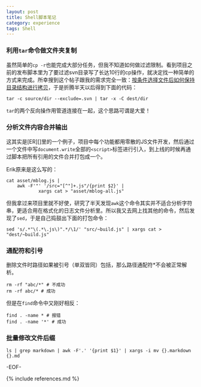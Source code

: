 ```yaml
---
layout: post
title: Shell脚本笔记
category: experience
tags: Shell
---
```


### 利用`tar`命令做文件夹复制

虽然简单的`cp -r`也能完成大部分任务，但我不知道如何做过滤限制。看到项目之前的发布脚本里为了要过滤svn目录写了长达10行的cp操作，就决定找一种简单的方式来完成。所幸搜到这个帖子跟我的需求完全一致：[按条件选择文件后如何保持目录结构进行拷贝](http://bbs.chinaunix.net/thread-3613442-1-1.html)，于是折腾半天以后得到下面的代码：

	tar -c source/dir --exclude=.svn | tar -x -C dest/dir

`tar`的两个反向操作用管道连接在一起，这个思路可谓是大爱！

### 分析文件内容合并输出

这其实是[ER][]里的一个例子，项目中每个功能都用零散的JS文件开发，然后通过一个文件中写`document.write`全部的`<script>`标签进行引入，到上线的时候再通过脚本把所有引用的文件合并打包成一个。

Erik原来是这么写的：

	cat asset/mblog.js | 
	    awk -F'"' '/src="[^"]+.js"/{print $2}' |
	            xargs cat > "asset/mblog-all.js"

但我拿过来项目里就不好使，研究了半天发现`awk`这个命令其实并不适合分析字符串，更适合用在格式化的日志文件分析里。所以我又去网上找其他的命令，然后发现了`sed`，于是自己捣鼓出下面的打包命令：

	sed 's/.*"\(.*\.js\)".*/\1/' "src/~build.js" | xargs cat > "dest/~build.js"

### 通配符和引号

删除文件时路径如果被引号（单双皆同）包括，那么路径通配符*不会被正常解析。

	rm -rf "abc/*" # 不成功
	rm -rf abc/* # 成功

但是在`find`命令中又刚好相反：

	find . -name * # 报错
	find . -name '*' # 成功

### 批量修改文件后缀

	ls | grep markdown | awk -F'.' '{print $1}' | xargs -i mv {}.markdown {}.md

-EOF-

{% include references.md %}
